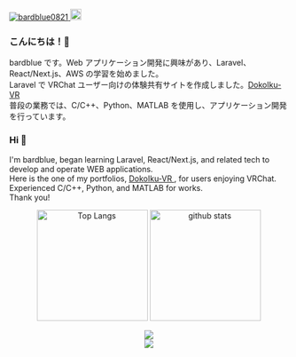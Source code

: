 <p align="left">
  <a href="https://github.com/yutkat/yutkat/">
    <img src="https://komarev.com/ghpvc/?username=bardblue0821" alt="bardblue0821" />
  </a>
  <a href="https://github.com/bardblue0821">
    <img height="20" src="https://img.shields.io/github/followers/bardblue0821?label=follow&logo=github&style=flat" />
  </a>
</p>

### こんにちは！👋
bardblue です。Web アプリケーション開発に興味があり、Laravel、React/Next.js、AWS の学習を始めました。<br>
Laravel で VRChat ユーザー向けの体験共有サイトを作成しました。<a href="https://dokoiku-vr.bardblue.com/">DokoIku-VR </a><br>
普段の業務では、C/C++、Python、MATLAB を使用し、アプリケーション開発を行っています。

### Hi 👋
I'm bardblue, began learning Laravel, React/Next.js, and related tech to develop and operate WEB applications.<br>
Here is the one of my portfolios, <a href="https://dokoiku-vr.bardblue.com/">DokoIku-VR </a>, for users enjoying VRChat. <br>
Experienced C/C++, Python, and MATLAB for works.<br>
Thank you!

<p align="center">
  <img alt="Top Langs" height="200px" src="https://github-readme-stats.vercel.app/api/top-langs/?username=bardblue0821&theme=tokyonight" />
  <img alt="github stats" height="200px" src="https://github-readme-stats.vercel.app/api?username=bardblue0821&theme=tokyonight&show_icons=true" />
</p>

<!--[![trophy](https://github-profile-trophy.vercel.app/?username=bardblue0821&theme=tokyonight&column=7)](https://github.com/ryo-ma/github-profile-trophy)-->

<p align="center">
  <a href="https://skillicons.dev">
    <img src="https://skillicons.dev/icons?i=laravel,react,next,html,css,js,php,vite" /><br>
    <img src="https://skillicons.dev/icons?i=git,aws,docker,c,cpp,py,matlab" />
  </a>
</p>
